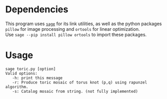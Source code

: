 # Dependencies
This program uses [`sage`](https://www.sagemath.org/) for its link utilities, as well as the python packages `pillow` for image processing and `ortools` for linear optimization.  
Use `sage --pip install pillow ortools` to import these packages.
# Usage 
`sage toric.py [option]`  
`Valid options:`  
`	-h: print this message`  
`	-r: Produce toric mosaic of torus knot (p,q) using rapunzel algorithm.`  
`	-s: Catalog mosaic from string. (not fully implemented)`  
